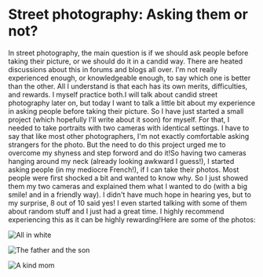 # Street photography: Asking them or not?

In street photography, the main question is if we should ask people before taking their picture, or we should do it in a candid way. There are heated discussions about this in forums and blogs all over. I'm not really experienced enough, or knowledgeable enough, to say which one is better than the other. All I understand is that each has its own merits, difficulties, and rewards. I myself practice both.I will talk about candid street photography later on, but today I want to talk a little bit about my experience in asking people before taking their picture. So I have just started a small project (which hopefully I'll write about it soon) for myself. For that, I needed to take portraits with two cameras with identical settings. I have to say that like most other photographers, I'm not exactly comfortable asking strangers for the photo. But the need to do this project urged me to overcome my shyness and step forword and do it!So having two cameras hanging around my neck (already looking awkward I guess!), I started asking people (in my mediocre French!), if I can take their photos. Most people were first shocked a bit and wanted to know why. So I just showed them my two cameras and explained them what I wanted to do (with a big smile! and in a friendly way). I didn't have much hope in hearing yes, but to my surprise, 8 out of 10 said yes! I even started talking with some of them about random stuff and I just had a great time. I highly recommend experiencing this as it can be highly rewarding!Here are some of the photos:

![All in white](http://farm7.static.flickr.com/6136/5970038319_96b1fac550.jpg)

![The father and the son](http://farm7.static.flickr.com/6022/5970596384_9d4c6e408d.jpg)

![A kind mom](http://farm7.static.flickr.com/6144/5970593874_b14ee22654.jpg)